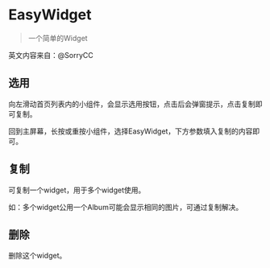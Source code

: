 # EasyWidget

> 一个简单的Widget

英文内容来自：@SorryCC

## 选用

向左滑动首页列表内的小组件，会显示选用按钮，点击后会弹窗提示，点击复制即可复制。

回到主屏幕，长按或重按小组件，选择EasyWidget，下方参数填入复制的内容即可。

## 复制

可复制一个widget，用于多个widget使用。

如：多个widget公用一个Album可能会显示相同的图片，可通过复制解决。

## 删除

删除这个widget。